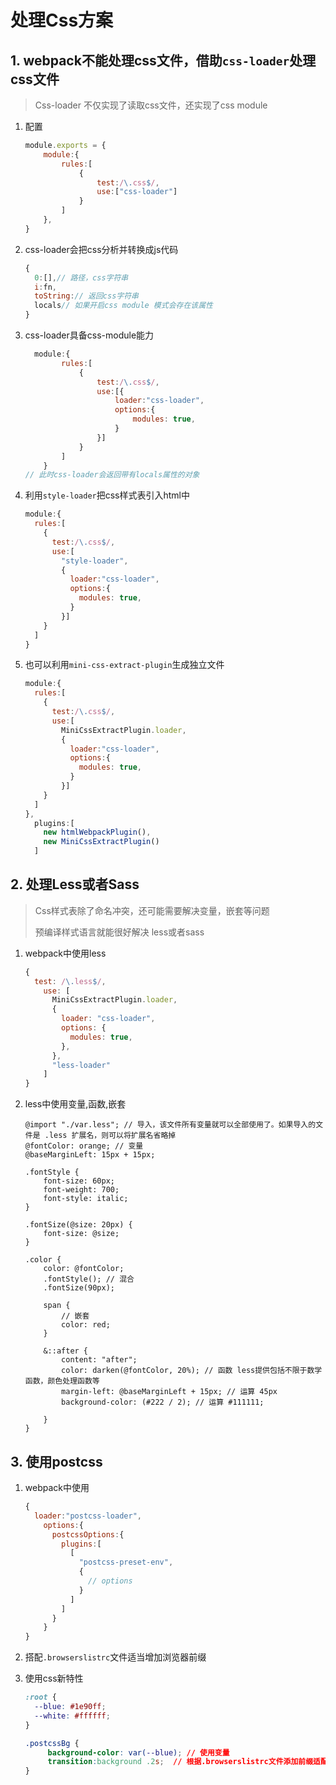 # 处理Css方案



## 1. webpack不能处理css文件，借助`css-loader`处理css文件

> Css-loader 不仅实现了读取css文件，还实现了css module

1. 配置

   ```js
   module.exports = {
       module:{
           rules:[
               {
                   test:/\.css$/,
                   use:["css-loader"]
               }
           ]
       },
   }
   ```

2. css-loader会把css分析并转换成js代码

   ```js
   {
     0:[],// 路径，css字符串
     i:fn,
     toString:// 返回css字符串
     locals// 如果开启css module 模式会存在该属性
   }
   ```

3. css-loader具备css-module能力

   ```js
     module:{
           rules:[
               {
                   test:/\.css$/,
                   use:[{
                       loader:"css-loader",
                       options:{
                           modules: true,
                       }
                   }]
               }
           ]
       }
   // 此时css-loader会返回带有locals属性的对象
   ```

4. 利用`style-loader`把css样式表引入html中

   ```js
   module:{
     rules:[
       {
         test:/\.css$/,
         use:[
           "style-loader",
           {
             loader:"css-loader",
             options:{
               modules: true,
             }
           }]
       }
     ]
   }
   ```

5. 也可以利用`mini-css-extract-plugin`生成独立文件

   ```js
   module:{
     rules:[
       {
         test:/\.css$/,
         use:[
           MiniCssExtractPlugin.loader,
           {
             loader:"css-loader",
             options:{
               modules: true,
             }
           }]
       }
     ]
   },
     plugins:[
       new htmlWebpackPlugin(),
       new MiniCssExtractPlugin()
     ]
   ```

## 2. 处理Less或者Sass

> Css样式表除了命名冲突，还可能需要解决变量，嵌套等问题
>
> 预编译样式语言就能很好解决 less或者sass

1. webpack中使用less

   ```js
   {
     test: /\.less$/,
       use: [
         MiniCssExtractPlugin.loader,
         {
           loader: "css-loader",
           options: {
             modules: true,
           },
         },
         "less-loader"
       ]
   }
   ```

2. less中使用变量,函数,嵌套

   ```less
   @import "./var.less"; // 导入，该文件所有变量就可以全部使用了。如果导入的文件是 .less 扩展名，则可以将扩展名省略掉
   @fontColor: orange; // 变量
   @baseMarginLeft: 15px + 15px;
   
   .fontStyle {
       font-size: 60px;
       font-weight: 700;
       font-style: italic;
   }
   
   .fontSize(@size: 20px) {
       font-size: @size;
   }
   
   .color {
       color: @fontColor;
       .fontStyle(); // 混合
       .fontSize(90px);
   
       span {
           // 嵌套
           color: red;
       }
   
       &::after {
           content: "after";
           color: darken(@fontColor, 20%); // 函数 less提供包括不限于数学函数，颜色处理函数等
           margin-left: @baseMarginLeft + 15px; // 运算 45px
           background-color: (#222 / 2); // 运算 #111111;
   
       }
   }
   ```

## 3. 使用postcss

1. webpack中使用

   ```js
   {
     loader:"postcss-loader",
       options:{
         postcssOptions:{
           plugins:[
             [
               "postcss-preset-env",
               {
                 // options
               }
             ]
           ]
         }
       }
   }
   ```

2. 搭配`.browserslistrc`文件适当增加浏览器前缀

3. 使用css新特性

   ```css
   :root {
     --blue: #1e90ff;
     --white: #ffffff;
   }
   
   .postcssBg {
        background-color: var(--blue); // 使用变量
        transition:background .2s;	// 根据.browserslistrc文件添加前缀适配浏览器
   }
   ```

   
